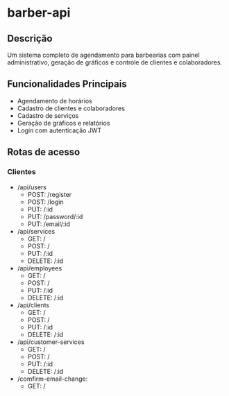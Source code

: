 # barber-api

## Descrição

Um sistema completo de agendamento para barbearias com painel administrativo, geração de gráficos e controle de clientes e colaboradores.

## Funcionalidades Principais

- Agendamento de horários
- Cadastro de clientes e colaboradores
- Cadastro de serviços
- Geração de gráficos e relatórios
- Login com autenticação JWT

## Rotas de acesso

### Clientes

- /api/users
  - POST: /register
  - POST: /login
  - PUT: /:id
  - PUT: /password/:id
  - PUT: /email/:id
- /api/services
  - GET: /
  - POST: /
  - PUT: /:id
  - DELETE: /:id
- /api/employees
  - GET: /
  - POST: /
  - PUT: /:id
  - DELETE: /:id
- /api/clients
  - GET: /
  - POST: /
  - PUT: /:id
  - DELETE: /:id
- /api/customer-services
  - GET: /
  - POST: /
  - PUT: /:id
  - DELETE: /:id
- /comfirm-email-change:
  - GET: /